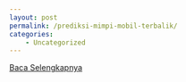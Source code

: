 ```yaml
---
layout: post
permalink: /prediksi-mimpi-mobil-terbalik/
categories:
    - Uncategorized
---
```


[Baca Selengkapnya](/06)
